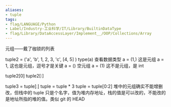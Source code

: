 ```yaml
---
aliases:
- tuple
tags:
- flag/LANGUAGE/Python
- Label/Industry-工业科学/IT/Library/BuiltinDataType
- flag/Library/DataAccessLayer/Implement__/OOP/Collections/Array
---
```


元组——戴了枷锁的列表

tuple2 = ('a', 'b', 1, 2, 3, 'c', [4, 5] )
type(a)    查看数据类型
a = (1,)    这是元组
a = 1,    这也是元组，逗号才是关键
a = ()    空元组
a = (1)    这不是元组，是 int

tuple2[0]
tuple2[:]

tuple3 = tuple[:]
tuple = tuple * 3
tuple = tuple[0:2]    堆中的元组确实不能增删改，但栈中的 tuple 只是个名字，值为堆内存地址，栈的值是可以改的，不能改的是地址所指的堆的值。类似 git 的 HEAD
